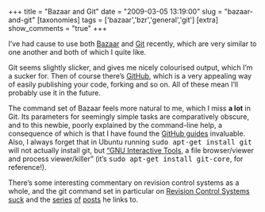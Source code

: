 +++
title = "Bazaar and Git"
date = "2009-03-05 13:19:00"
slug = "bazaar-and-git"
[taxonomies]
tags = ['bazaar','bzr','general','git']
[extra]
show_comments = "true"
+++

I’ve had cause to use both [Bazaar](http://bazaar-vcs.org/) and [Git](http://git-scm.com/) recently, which are very similar to one another and both of which I quite like.

Git seems slightly slicker, and gives me nicely colourised output, which I’m a sucker for. Then of course there’s [GitHub](http://github.com), which is a very appealing way of easily publishing your code, forking and so on. All of these mean I’ll probably use it in the future.

The command set of Bazaar feels more natural to me, which I miss **a lot** in Git. Its parameters for seemingly simple tasks are comparatively obscure, and to this newbie, poorly explained by the command-line help, a consequence of which is that I have found the [GitHub guides](http://github.com/guides/home) invaluable. Also, I always forget that in Ubuntu running <kbd>sudo apt-get install git</kbd> will not actually install git, but [“GNU Interactive Tools](http://packages.ubuntu.com/intrepid/git), a file browser/viewer and process viewer/killer” (it’s <kbd>sudo apt-get install git-core</kbd>, for reference!).

There’s some interesting commentary on revision control systems as a whole, and the git command set in particular on [Revision Control Systems suck](http://www.netsplit.com/2009/02/23/revision-control-systems-suck/) and the [series](http://www.netsplit.com/2009/02/17/git-sucks/) [of](http://www.netsplit.com/2009/02/17/git-sucks-2/) [posts](http://www.netsplit.com/2009/02/17/git-sucks-3/) he links to.
